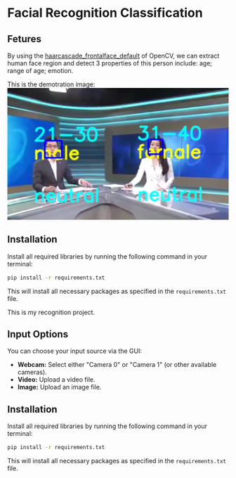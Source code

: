 # Facial Recognition Classification

## Fetures
By using the [haarcascade_frontalface_default](https://github.com/kipr/opencv/blob/master/data/haarcascades/haarcascade_frontalface_default.xml) of OpenCV, we can extract human face region and detect 3 properties of this person include: age; range of age; emotion.

This is the demotration image: 
![demo_image](demo_image.png)
## Installation

Install all required libraries by running the following command in your terminal:

```bash
pip install -r requirements.txt
```

This will install all necessary packages as specified in the `requirements.txt` file. 


This is my recognition project. 

## Input Options

You can choose your input source via the GUI:

* **Webcam:**  Select either "Camera 0" or "Camera 1" (or other available cameras).
* **Video:** Upload a video file.
* **Image:** Upload an image file.

## Installation

Install all required libraries by running the following command in your terminal:

```bash
pip install -r requirements.txt
```

This will install all necessary packages as specified in the `requirements.txt` file. 

